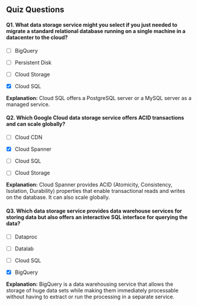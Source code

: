 ## Quiz Questions

#### Q1. What data storage service might you select if you just needed to migrate a standard relational database running on a single machine in a datacenter to the cloud?

- [ ] BigQuery
- [ ] Persistent Disk
- [ ] Cloud Storage
- [x] Cloud SQL


**Explanation:** Cloud SQL offers a PostgreSQL server or a MySQL server as a managed service.

#### Q2. Which Google Cloud data storage service offers ACID transactions and can scale globally?

- [ ] Cloud CDN
- [x] Cloud Spanner
- [ ] Cloud SQL
- [ ] Cloud Storage


**Explanation:** Cloud Spanner provides ACID (Atomicity, Consistency, Isolation, Durability) properties that enable transactional reads and writes on the database. It can also scale globally.

#### Q3. Which data storage service provides data warehouse services for storing data but also offers an interactive SQL interface for querying the data?

- [ ] Dataproc
- [ ] Datalab
- [ ] Cloud SQL
- [x] BigQuery


**Explanation:**  BigQuery is a data warehousing service that allows the storage of huge data sets while making them immediately processable without having to extract or run the processing in a separate service.
